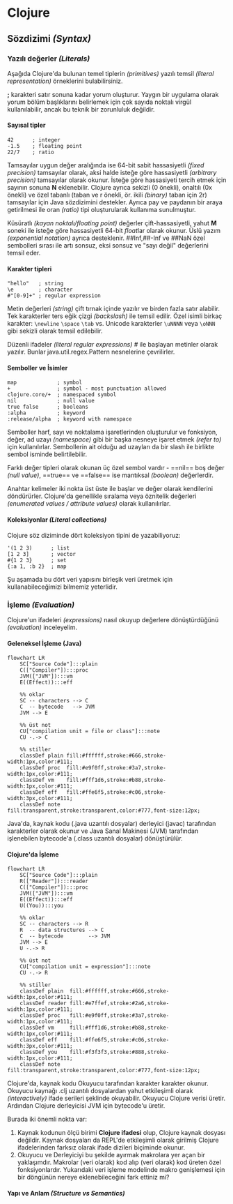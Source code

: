 # Clojure

## Sözdizimi *(Syntax)*

### Yazılı değerler *(Literals)*

Aşağıda Clojure'da bulunan temel tiplerin *(primitives)* yazılı temsil *(literal representation)* örneklerini bulabilirsiniz.

**;** karakteri satır sonuna kadar yorum oluşturur. Yaygın bir uygulama olarak yorum bölüm başlıklarını belirlemek için çok sayıda noktalı virgül kullanılabilir, ancak bu teknik bir zorunluluk değildir.

#### Sayısal tipler

```
42      ; integer
-1.5    ; floating point
22/7    ; ratio
```

Tamsayılar uygun değer aralığında ise 64-bit sabit hassasiyetli *(fixed precision)* tamsayılar olarak, aksi halde isteğe göre hassasiyetli *(arbitrary precision)* tamsayılar olarak okunur. İsteğe göre hassasiyeti tercih etmek için sayının sonuna **N** eklenebilir. Clojure ayrıca sekizli (0 önekli), onaltılı (0x önekli) ve özel tabanlı (taban ve r önekli, ör. ikili *(binary)* taban için 2r) tamsayılar için Java sözdizimini destekler. Ayrıca pay ve paydanın bir araya getirilmesi ile oran *(ratio)* tipi oluşturularak kullanıma sunulmuştur.

Küsüratlı *(kayan noktalı/floating point)* değerler çift-hassasiyetli, yahut **M** soneki ile isteğe göre hassasiyetli 64-bit *float*lar olarak okunur. Üslü yazım *(exponential notation)* ayrıca desteklenir. ##Inf,##-Inf ve ##NaN  özel sembolleri sırası ile artı sonsuz, eksi sonsuz ve "sayı değil" değerlerini temsil eder.

#### Karakter tipleri

```
"hello"   ; string
\e        ; character
#"[0-9]+" ; regular expression
```

Metin değerleri *(string)* çift tırnak içinde yazılır ve birden fazla satır alabilir. Tek karakterler ters eğik çizgi *(backslash)* ile temsil edilir. Özel isimli birkaç karakter: `\newline` `\space` `\tab` vs. Unicode karakterler `\uNNNN` veya `\oNNN` gibi sekizli olarak temsil edilebilir.

Düzenli ifadeler *(literal regular expressions)* # ile başlayan metinler olarak yazılır. Bunlar java.util.regex.Pattern nesnelerine çevrilirler.

#### Semboller ve İsimler

```
map             ; symbol
+               ; symbol - most punctuation allowed
clojure.core/+  ; namespaced symbol
nil             ; null value
true false      ; booleans
:alpha          ; keyword
:release/alpha  ; keyword with namespace
```

Semboller harf, sayı ve noktalama işaretlerinden oluşturulur ve fonksiyon, değer, ad uzayı *(namespace)* gibi bir başka nesneye işaret etmek *(refer to)* için kullanılırlar. Sembollerin ait olduğu ad uzayları da bir slash ile birlikte sembol isminde belirtilebilir.

Farklı değer tipleri olarak okunan üç özel sembol vardır - ==nil== boş değer *(null value)*, ==true== ve ==false== ise mantıksal *(boolean)* değerlerdir.

Anahtar kelimeler iki nokta üst üste ile başlar ve değer olarak kendilerini döndürürler. Clojure'da genellikle sıralama veya öznitelik değerleri *(enumerated values / attribute values)* olarak kullanılırlar.

#### Koleksiyonlar *(Literal collections)*

Clojure söz diziminde dört koleksiyon tipini de yazabiliyoruz:

```
'(1 2 3)      ; list
[1 2 3]       ; vector
#{1 2 3}      ; set
{:a 1, :b 2}  ; map
```

Şu aşamada bu dört veri yapısını birleşik veri üretmek için kullanabileceğimizi bilmemiz yeterlidir.

### İşleme *(Evaluation)*

Clojure'un ifadeleri *(expressions)* nasıl okuyup değerlere dönüştürdüğünü *(evaluation)* inceleyelim.

#### Geleneksel İşleme (Java)

```mermaid
flowchart LR
    SC["Source Code"]:::plain
    C(["Compiler"]):::proc
    JVM(["JVM"]):::vm
    E((Effect)):::eff

    %% oklar
    SC -- characters --> C
    C  -- bytecode   --> JVM
    JVM --> E

    %% üst not
    CU["compilation unit = file or class"]:::note
    CU -.-> C

    %% stiller
    classDef plain fill:#ffffff,stroke:#666,stroke-width:1px,color:#111;
    classDef proc  fill:#e9f0ff,stroke:#3a7,stroke-width:1px,color:#111;
    classDef vm    fill:#fff1d6,stroke:#b88,stroke-width:1px,color:#111;
    classDef eff   fill:#ffe6f5,stroke:#c06,stroke-width:3px,color:#111;
    classDef note  fill:transparent,stroke:transparent,color:#777,font-size:12px;
  ```
Java'da, kaynak kodu (.java uzantılı dosyalar) derleyici (javac) tarafından karakterler olarak okunur ve Java Sanal Makinesi (JVM) tarafından işlenebilen bytecode'a (.class uzantılı dosyalar) dönüştürülür.

#### Clojure'da İşleme

```mermaid
flowchart LR
    SC["Source Code"]:::plain
    R(["Reader"]):::reader
    C(["Compiler"]):::proc
    JVM(["JVM"]):::vm
    E((Effect)):::eff
    U((You)):::you

    %% oklar
    SC -- characters --> R
    R  -- data structures --> C
    C  -- bytecode        --> JVM
    JVM --> E
    U -.-> R

    %% üst not
    CU["compilation unit = expression"]:::note
    CU -.-> R

    %% stiller
    classDef plain  fill:#ffffff,stroke:#666,stroke-width:1px,color:#111;
    classDef reader fill:#e7ffef,stroke:#2a6,stroke-width:1px,color:#111;
    classDef proc   fill:#e9f0ff,stroke:#3a7,stroke-width:1px,color:#111;
    classDef vm     fill:#fff1d6,stroke:#b88,stroke-width:1px,color:#111;
    classDef eff    fill:#ffe6f5,stroke:#c06,stroke-width:3px,color:#111;
    classDef you    fill:#f3f3f3,stroke:#888,stroke-width:1px,color:#111;
    classDef note   fill:transparent,stroke:transparent,color:#777,font-size:12px;
```

Clojure'da, kaynak kodu Okuyucu tarafından karakter karakter okunur. Okuyucu kaynağı .clj uzantılı dosyalardan yahut etkileşimli olarak *(interactively)* ifade serileri şeklinde okuyabilir. Okuyucu Clojure verisi üretir. Ardından Clojure derleyicisi JVM için bytecode'u üretir.

Burada iki önemli nokta var:

1. Kaynak kodunun ölçü birimi **Clojure ifadesi** olup, Clojure kaynak dosyası değildir. Kaynak dosyaları da REPL'de etkileşimli olarak girilmiş Clojure ifadelerinden farksız olarak ifade dizileri biçiminde okunur.
2. Okuyucu ve Derleyiciyi bu şekilde ayırmak makrolara yer açan bir yaklaşımdır. Makrolar (veri olarak) kod alıp (veri olarak) kod üreten özel fonksiyonlardır. Yukarıdaki veri işleme modelinde makro genişlemesi için bir döngünün nereye eklenebileceğini fark ettiniz mi?

#### Yapı ve Anlam *(Structure vs Semantics)*
 